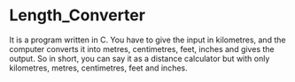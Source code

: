 # Length_Converter
It is a program written in C.
You have to give the input in kilometres, and the computer converts it into metres, centimetres, feet, inches and gives the output.
So in short, you can say it as a distance calculator but with only kilometres, metres, centimetres, feet and inches.
